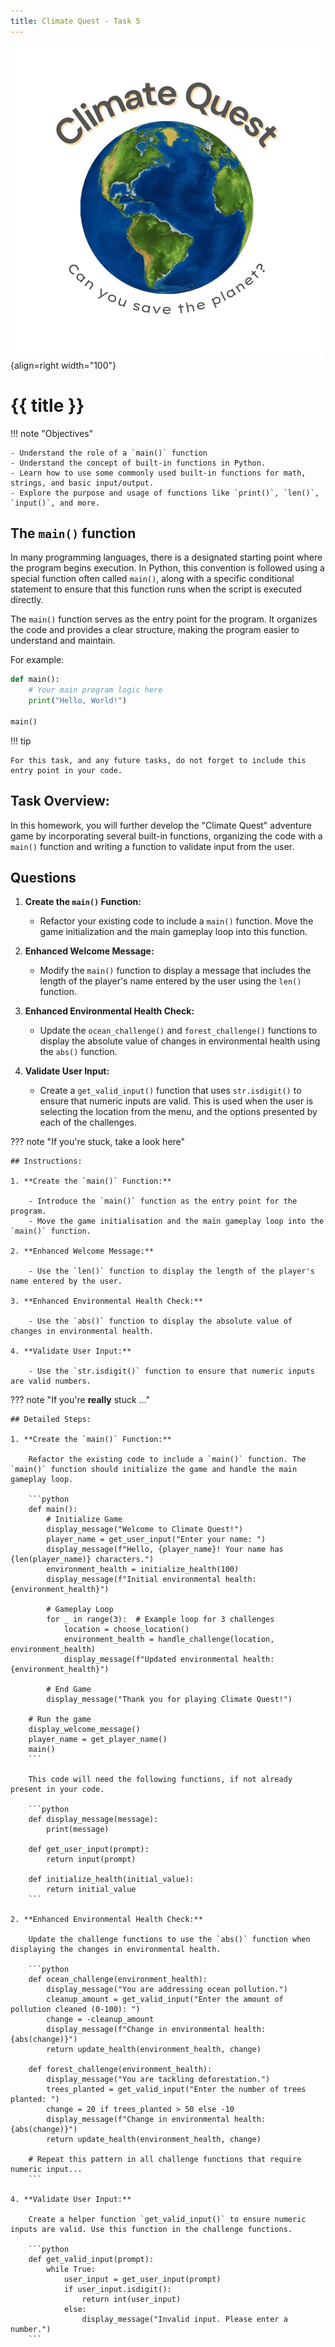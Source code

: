 ```yaml
---
title: Climate Quest - Task 5
---
```


![](../../../assets/images/climate-quest.png){align=right width="100"}

# {{ title }}


!!! note "Objectives"

    - Understand the role of a `main()` function
    - Understand the concept of built-in functions in Python.
    - Learn how to use some commonly used built-in functions for math, strings, and basic input/output.
    - Explore the purpose and usage of functions like `print()`, `len()`, `input()`, and more.


## The `main()` function

In many programming languages, there is a designated starting point where the program begins execution. In Python, this convention is followed using a special function often called `main()`, along with a specific conditional statement to ensure that this function runs when the script is executed directly.

The `main()` function serves as the entry point for the program. It organizes the code and provides a clear structure, making the program easier to understand and maintain. 

For example:

```python
def main():
    # Your main program logic here
    print("Hello, World!")

main()
```

!!! tip

    For this task, and any future tasks, do not forget to include this entry point in your code.


## Task Overview:

In this homework, you will further develop the "Climate Quest" adventure game by incorporating several built-in functions, organizing the code with a `main()` function and writing a function to validate input from the user.


## Questions

1. **Create the `main()` Function:**
   
      - Refactor your existing code to include a `main()` function. Move the game initialization and the main gameplay loop into this function.

2. **Enhanced Welcome Message:**
   
      - Modify the `main()` function to display a message that includes the length of the player's name entered by the user using the `len()` function.

3. **Enhanced Environmental Health Check:**
   
      - Update the `ocean_challenge()` and `forest_challenge()` functions to display the absolute value of changes in environmental health using the `abs()` function.

4. **Validate User Input:**
   
      - Create a `get_valid_input()` function that uses `str.isdigit()` to ensure that numeric inputs are valid. This is used when the user is selecting the location from the menu, and the options presented by each of the challenges.


??? note "If you're stuck, take a look here"

    ## Instructions:

    1. **Create the `main()` Function:**
        
        - Introduce the `main()` function as the entry point for the program.
        - Move the game initialisation and the main gameplay loop into the `main()` function.

    2. **Enhanced Welcome Message:**
    
        - Use the `len()` function to display the length of the player's name entered by the user.

    3. **Enhanced Environmental Health Check:**
    
        - Use the `abs()` function to display the absolute value of changes in environmental health.

    4. **Validate User Input:**
    
        - Use the `str.isdigit()` function to ensure that numeric inputs are valid numbers.

??? note "If you're **really** stuck ..."

    ## Detailed Steps:

    1. **Create the `main()` Function:**

        Refactor the existing code to include a `main()` function. The `main()` function should initialize the game and handle the main gameplay loop.

        ```python
        def main():
            # Initialize Game
            display_message("Welcome to Climate Quest!")
            player_name = get_user_input("Enter your name: ")
            display_message(f"Hello, {player_name}! Your name has {len(player_name)} characters.")
            environment_health = initialize_health(100)
            display_message(f"Initial environmental health: {environment_health}")

            # Gameplay Loop
            for _ in range(3):  # Example loop for 3 challenges
                location = choose_location()
                environment_health = handle_challenge(location, environment_health)
                display_message(f"Updated environmental health: {environment_health}")

            # End Game
            display_message("Thank you for playing Climate Quest!")

        # Run the game
        display_welcome_message()
        player_name = get_player_name()
        main()
        ```

        This code will need the following functions, if not already present in your code.

        ```python
        def display_message(message):
            print(message)

        def get_user_input(prompt):
            return input(prompt)

        def initialize_health(initial_value):
            return initial_value
        ```

    2. **Enhanced Environmental Health Check:**

        Update the challenge functions to use the `abs()` function when displaying the changes in environmental health.

        ```python
        def ocean_challenge(environment_health):
            display_message("You are addressing ocean pollution.")
            cleanup_amount = get_valid_input("Enter the amount of pollution cleaned (0-100): ")
            change = -cleanup_amount
            display_message(f"Change in environmental health: {abs(change)}")
            return update_health(environment_health, change)

        def forest_challenge(environment_health):
            display_message("You are tackling deforestation.")
            trees_planted = get_valid_input("Enter the number of trees planted: ")
            change = 20 if trees_planted > 50 else -10
            display_message(f"Change in environmental health: {abs(change)}")
            return update_health(environment_health, change)

        # Repeat this pattern in all challenge functions that require numeric input...
        ```

    4. **Validate User Input:**

        Create a helper function `get_valid_input()` to ensure numeric inputs are valid. Use this function in the challenge functions.

        ```python
        def get_valid_input(prompt):
            while True:
                user_input = get_user_input(prompt)
                if user_input.isdigit():
                    return int(user_input)
                else:
                    display_message("Invalid input. Please enter a number.")
        ```

